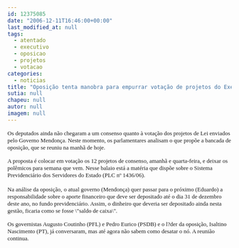 ```yaml
---
id: 12375085
date: "2006-12-11T16:46:00+00:00"
last_modified_at: null
tags:
  - atentado
  - executivo
  - oposicao
  - projetos
  - votacao
categories:
  - noticias
title: "Oposição tenta manobra para empurrar votação de projetos do Executivo"
sutia: null
chapeu: null
autor: null
imagem: null
---
```

<p><FONT size=2></p>
<p><P><FONT face=Verdana>Os deputados ainda não chegaram a um consenso quanto à votação dos projetos de Lei enviados pelo Governo Mendonça. Neste momento, os parlamentares analisam o que propõe a bancada de oposição, que se reuniu na manhã de hoje.</FONT></P></p>
<p><P><FONT face=Verdana>A proposta é colocar em votação os 12 projetos de consenso, amanhã e quarta-feira, e deixar os polêmicos para semana que vem. </FONT></FONT><FONT size=2><FONT face=Verdana>Nesse balaio está a matéria que dispõe sobre o Sistema Previdenciário dos Servidores do Estado (PLC nº 1436/06). </FONT></P></p>
<p><P><FONT face=Verdana>Na análise da oposição,</FONT></FONT><FONT face=Verdana><FONT size=3> </FONT><FONT size=2>o atual governo (Mendonça) quer passar para o próximo (Eduardo) a responsabilidade sobre o aporte financeiro que deve ser depositado até o dia 31 de dezembro deste ano, no fundo </FONT></FONT><FONT size=2><FONT face=Verdana>previdenciário. Assim, o dinheiro que deveria ser depositado ainda nesta gestão, ficaria como se fosse \"saldo de caixa\". </FONT></P></p>
<p><P><FONT face=Verdana>Os governistas Augusto Coutinho (PFL) e Pedro Eurico (PSDB) e o l?der da oposição, Isaltino Nascimento (PT), já conversaram, mas até agora não sabem como desatar o nó. A reunião continua.</FONT></P></FONT> </p>
